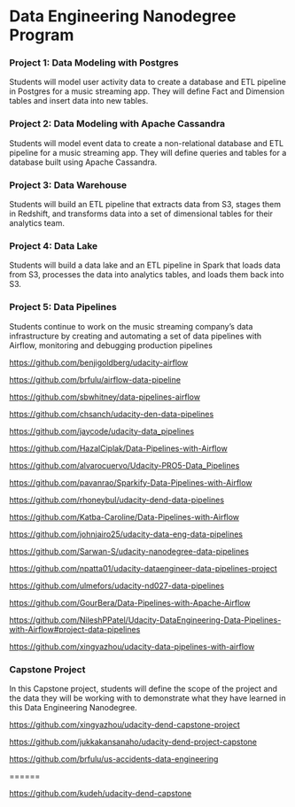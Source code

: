 # Data Engineering Nanodegree Program

### Project 1: Data Modeling with Postgres
Students will model user activity data to create a database and ETL pipeline in Postgres for a music streaming app. They will define Fact and Dimension tables and insert data into new tables.

### Project 2: Data Modeling with Apache Cassandra
Students will model event data to create a non-relational database and ETL pipeline for a music streaming app. They will define queries and tables for a database built using Apache Cassandra.

### Project 3: Data Warehouse
Students will build an ETL pipeline that extracts data from S3, stages them in Redshift, and transforms data into a set of dimensional tables for their analytics team.

### Project 4: Data Lake
Students will build a data lake and an ETL pipeline in Spark that loads data from S3, processes the data into analytics tables, and loads them back into S3.

### Project 5: Data Pipelines
Students continue to work on the music streaming company’s data infrastructure by creating and automating a set of data pipelines with Airflow, monitoring and debugging production pipelines

https://github.com/benjigoldberg/udacity-airflow

https://github.com/brfulu/airflow-data-pipeline

https://github.com/sbwhitney/data-pipelines-airflow

https://github.com/chsanch/udacity-den-data-pipelines

https://github.com/jaycode/udacity-data_pipelines

https://github.com/HazalCiplak/Data-Pipelines-with-Airflow

https://github.com/alvarocuervo/Udacity-PRO5-Data_Pipelines

https://github.com/pavanrao/Sparkify-Data-Pipelines-with-Airflow

https://github.com/rhoneybul/udacity-dend-data-pipelines

https://github.com/Katba-Caroline/Data-Pipelines-with-Airflow

https://github.com/johnjairo25/udacity-data-eng-data-pipelines

https://github.com/Sarwan-S/udacity-nanodegree-data-pipelines

https://github.com/npatta01/udacity-dataengineer-data-pipelines-project

https://github.com/ulmefors/udacity-nd027-data-pipelines

https://github.com/GourBera/Data-Pipelines-with-Apache-Airflow

https://github.com/NileshPPatel/Udacity-DataEngineering-Data-Pipelines-with-Airflow#project-data-pipelines

https://github.com/xingyazhou/udacity-data-pipelines-with-airflow

### Capstone Project
In this Capstone project, students will define the scope of the project and the data they will be working with to demonstrate what they have learned in this Data Engineering Nanodegree.

https://github.com/xingyazhou/udacity-dend-capstone-project

https://github.com/jukkakansanaho/udacity-dend-project-capstone

https://github.com/brfulu/us-accidents-data-engineering

======

https://github.com/kudeh/udacity-dend-capstone

